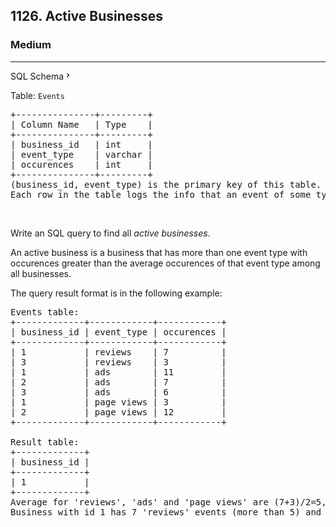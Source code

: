 <h2>1126. Active Businesses</h2><h3>Medium</h3><hr><div class="sql-schema-wrapper__3VBi"><a class="sql-schema-link__3cEg">SQL Schema<svg viewBox="0 0 24 24" width="1em" height="1em" class="icon__1Md2"><path fill-rule="evenodd" d="M10 6L8.59 7.41 13.17 12l-4.58 4.59L10 18l6-6z"></path></svg></a></div><div><p>Table: <code>Events</code></p>

<pre>+---------------+---------+
| Column Name   | Type    |
+---------------+---------+
| business_id   | int     |
| event_type    | varchar |
| occurences    | int     | 
+---------------+---------+
(business_id, event_type) is the primary key of this table.
Each row in the table logs the info that an event of some type occured at some business for a number of times.</pre>

<p>&nbsp;</p>

<p>Write an SQL query to find all <em>active businesses</em>.</p>

<p>An active business is a business that has more than one event type&nbsp;with occurences greater than the average occurences of that event type&nbsp;among all businesses.</p>

<p>The query result format is in the following example:</p>

<pre>Events table:
+-------------+------------+------------+
| business_id | event_type | occurences |
+-------------+------------+------------+
| 1           | reviews    | 7          |
| 3           | reviews    | 3          |
| 1           | ads        | 11         |
| 2           | ads        | 7          |
| 3           | ads        | 6          |
| 1           | page views | 3          |
| 2           | page views | 12         |
+-------------+------------+------------+

Result table:
+-------------+
| business_id |
+-------------+
| 1           |
+-------------+ 
Average for 'reviews', 'ads' and 'page views' are (7+3)/2=5, (11+7+6)/3=8, (3+12)/2=7.5 respectively.
Business with id 1 has 7 'reviews' events (more than 5) and 11 'ads' events (more than 8) so it is an active business.</pre>
</div>